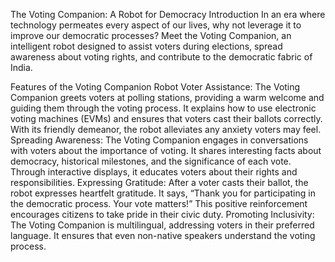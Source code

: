 The Voting Companion: A Robot for Democracy
Introduction
In an era where technology permeates every aspect of our lives, why not leverage it to improve our democratic processes? Meet the Voting Companion, an intelligent robot designed to assist voters during elections, spread awareness about voting rights, and contribute to the democratic fabric of India.

Features of the Voting Companion Robot
Voter Assistance:
The Voting Companion greets voters at polling stations, providing a warm welcome and guiding them through the voting process.
It explains how to use electronic voting machines (EVMs) and ensures that voters cast their ballots correctly.
With its friendly demeanor, the robot alleviates any anxiety voters may feel.
Spreading Awareness:
The Voting Companion engages in conversations with voters about the importance of voting.
It shares interesting facts about democracy, historical milestones, and the significance of each vote.
Through interactive displays, it educates voters about their rights and responsibilities.
Expressing Gratitude:
After a voter casts their ballot, the robot expresses heartfelt gratitude.
It says, “Thank you for participating in the democratic process. Your vote matters!”
This positive reinforcement encourages citizens to take pride in their civic duty.
Promoting Inclusivity:
The Voting Companion is multilingual, addressing voters in their preferred language.
It ensures that even non-native speakers understand the voting process.
